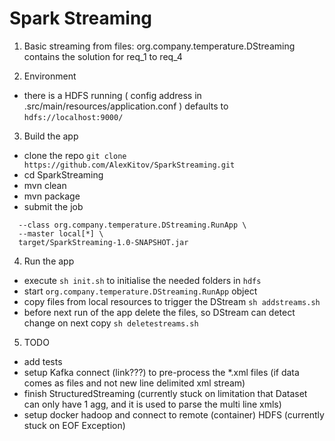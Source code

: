 # Spark Streaming

1. Basic streaming from files:
    org.company.temperature.DStreaming contains the solution for req_1 to req_4

2. Environment
- there is a HDFS running ( config address in .src/main/resources/application.conf ) defaults to ```hdfs://localhost:9000/```

3. Build the app
- clone the repo ```git clone https://github.com/AlexKitov/SparkStreaming.git```
- cd SparkStreaming
- mvn clean
- mvn package
- submit the job 
```spark-submit \
  --class org.company.temperature.DStreaming.RunApp \
  --master local[*] \
  target/SparkStreaming-1.0-SNAPSHOT.jar
```


4. Run the app
- execute ```sh init.sh``` to initialise the needed folders in ```hdfs```
- start ```org.company.temperature.DStreaming.RunApp``` object 
- copy files from local resources to trigger the DStream ```sh addstreams.sh```
- before next run of the app delete the files, so DStream can detect change on next copy ```sh deletestreams.sh```

5. TODO
- add tests
- setup Kafka connect (link???) to pre-process the *.xml files (if data comes as files and not new line delimited xml stream)
- finish StructuredStreaming (currently stuck on limitation that Dataset can only have 1 agg, and it is used to parse the multi line xmls)
- setup docker hadoop and connect to remote (container) HDFS (currently stuck on EOF Exception)
